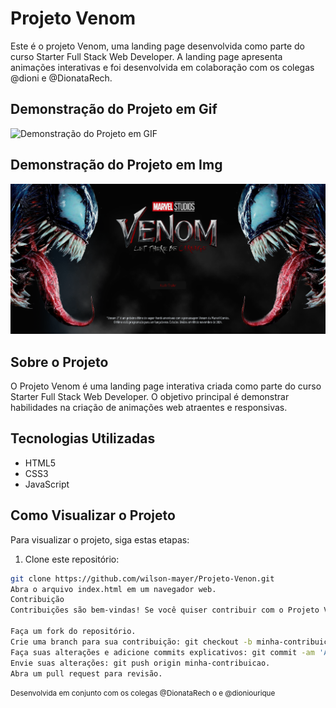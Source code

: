 

# Projeto Venom

Este é o projeto Venom, uma landing page desenvolvida como parte do curso Starter Full Stack Web Developer. A landing page apresenta animações interativas e foi desenvolvida em colaboração com os colegas @dioni e @DionataRech.

## Demonstração do Projeto em Gif

![Demonstração do Projeto em GIF](img/demonstracaoGif.gif)

## Demonstração do Projeto em Img

![Descrição da imagem](/image.png)

## Sobre o Projeto

O Projeto Venom é uma landing page interativa criada como parte do curso Starter Full Stack Web Developer. O objetivo principal é demonstrar habilidades na criação de animações web atraentes e responsivas.

## Tecnologias Utilizadas

- HTML5
- CSS3
- JavaScript

## Como Visualizar o Projeto

Para visualizar o projeto, siga estas etapas:


1. Clone este repositório:
```bash
git clone https://github.com/wilson-mayer/Projeto-Venon.git
Abra o arquivo index.html em um navegador web.
Contribuição
Contribuições são bem-vindas! Se você quiser contribuir com o Projeto Venom, siga estas etapas:

Faça um fork do repositório.
Crie uma branch para sua contribuição: git checkout -b minha-contribuicao.
Faça suas alterações e adicione commits explicativos: git commit -am 'Adiciona nova funcionalidade'.
Envie suas alterações: git push origin minha-contribuicao.
Abra um pull request para revisão.
```

<small>Desenvolvida em conjunto com os colegas @DionataRech o e @dioniourique</small>

